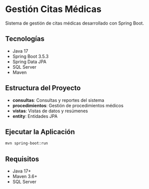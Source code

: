 # Gestión Citas Médicas

Sistema de gestión de citas médicas desarrollado con Spring Boot.

## Tecnologías

- Java 17
- Spring Boot 3.5.3
- Spring Data JPA
- SQL Server
- Maven

## Estructura del Proyecto

- **consultas**: Consultas y reportes del sistema
- **procedimientos**: Gestión de procedimientos médicos
- **vistas**: Vistas de datos y resúmenes
- **entity**: Entidades JPA

## Ejecutar la Aplicación

```bash
mvn spring-boot:run
```

## Requisitos

- Java 17+
- Maven 3.6+
- SQL Server
